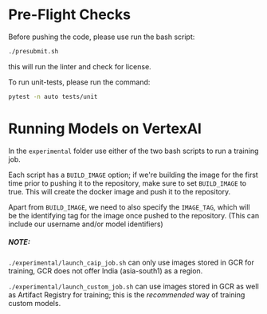 # Pre-Flight Checks
Before pushing the code, please use run the bash script:
```sh
./presubmit.sh
```
this will run the linter and check for license.

To run unit-tests, please run the command:
```sh
pytest -n auto tests/unit
```

# Running Models on VertexAI
In the `experimental` folder use either of the two bash scripts to run a training job.

Each script has a `BUILD_IMAGE` option; if we're building the image for the first time prior to pushing it to the repository, make sure to set `BUILD_IMAGE` to true. This will create the docker image and push it to the repository.

Apart from `BUILD_IMAGE`, we need to also specify the `IMAGE_TAG`, which will be the identifying tag for the image once pushed to the repository. (This can include our username and/or model identifiers)

##### NOTE:

`./experimental/launch_caip_job.sh` can only use images stored in GCR for training, GCR does not offer India (asia-south1) as a region.

`./experimental/launch_custom_job.sh` can use images stored in GCR as well as Artifact Registry for training; this is the *recommended* way of training custom models.